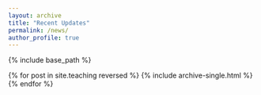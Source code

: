 ```yaml
---
layout: archive
title: "Recent Updates"
permalink: /news/
author_profile: true
---
```


{% include base_path %}

{% for post in site.teaching reversed %}
  {% include archive-single.html %}
{% endfor %}
